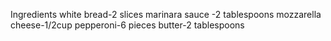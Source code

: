 Ingredients
white bread-2 slices
marinara sauce -2 tablespoons 
mozzarella cheese-1/2cup
pepperoni-6 pieces
butter-2 tablespoons
